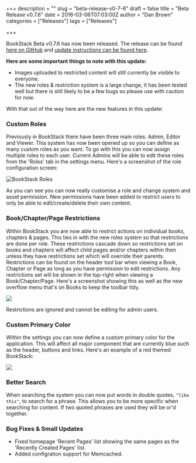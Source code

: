 +++
description = ""
slug = "beta-release-v0-7-6"
draft = false
title = "Beta Release v0.7.6"
date = 2016-03-06T07:03:00Z
author = "Dan Brown"
categories = ["Releases"]
tags = ["Releases"]

+++

BookStack Beta v0.7.6 has now been released. The release can be found [here on GitHub](https://github.com/ssddanbrown/BookStack/releases/tag/v0.7.6) and [update instructions can be found here](https://github.com/ssddanbrown/BookStack/blob/master/readme.md#updating-bookstack).

**Here are some important things to note with this update:**

* Images uploaded to restricted content will still currently be visible to everyone.
* The new roles & restriction system is a large change, it has been tested well but there is still likely to be a few bugs so please use with caution for now.

With that out of the way here are the new features in this update: 

### Custom Roles

Previously in BookStack there have been three main roles. Admin, Editor and Viewer. This system has now been opened up so you can define as many custom roles as you want. To go with this you can now assign multiple roles to each user. Current Admins will be able to edit these roles from the 'Roles' tab in the settings menu. Here's a screenshot of the role configuration screen:

![BookStack Roles](/blog/images/2016/03/bookstack-role-settings.png)

As you can see you can now really customise a role and change system and asset permission. New permissions have been added to restrict users to only be able to edit/create/delete their own content.

### Book/Chapter/Page Restrictions

Within BookStack you are now able to restrict actions on individual books, chapters & pages. This ties in with the new roles system so that restrictions are done per role. These restrictions cascade down so restrictions set on books and chapters will affect child pages and/or chapters within then unless they have restrictions set which will override their parents. Restrictions can be found on the header tool bar when viewing a Book, Chapter or Page as long as you have permission to edit restrictions. Any restrictions set will be shown in the top-right when viewing a Book/Chapter/Page. Here's a screenshot showing this as well as the new overflow menu that's on Books to keep the toolbar tidy.

![](/blog/images/2016/03/bookstack-restrictions-notification.png)

Restrictions are ignored and cannot be editing for admin users. 

### Custom Primary Color

Within the settings you can now define a custom primary color for the application. This will affect all major component that are currently blue such as the header, buttons and links. Here's an example of a red themed BookStack:

![](/blog/images/2016/03/bookstack-color-red.png)

### Better Search

When searching the system you can now put words in double quotes, `"like this"`, to search for a phrase. This allows you to be more specific when searching for content. If two quoted phrases are used they will be or'd together.

### Bug Fixes & Small Updates

* Fixed homepage 'Recent Pages' list showing the same pages as the 'Recently Created Pages' list.
* Added configration support for Memcached.